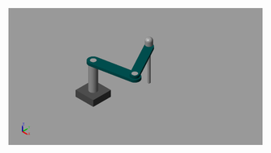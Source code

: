 ![](https://github.com/Sinakzm1379/Robotics_Course_Project/blob/main/SCARA%20Simulation/Media/Scara1.png)  <br />
